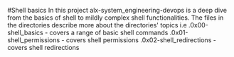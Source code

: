 #Shell basics
In this project alx-system_engineering-devops is a deep dive from the basics of shell to mildly complex shell functionalities.
The files in the directories describe more about the directories' topics i.e
	.0x00-shell_basics - covers a range of basic shell commands
	.0x01-shell_permissions - covers shell permissions
	.0x02-shell_redirections - covers shell redirections

